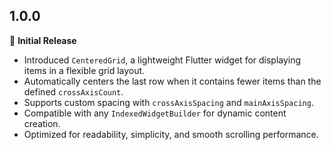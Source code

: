 ## 1.0.0

🎉 **Initial Release**

- Introduced `CenteredGrid`, a lightweight Flutter widget for displaying items in a flexible grid layout.
- Automatically centers the last row when it contains fewer items than the defined `crossAxisCount`.
- Supports custom spacing with `crossAxisSpacing` and `mainAxisSpacing`.
- Compatible with any `IndexedWidgetBuilder` for dynamic content creation.
- Optimized for readability, simplicity, and smooth scrolling performance.
